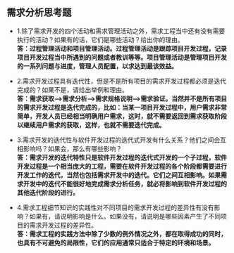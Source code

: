 ## 需求分析思考题 ##
- 1.除了需求开发的四个活动和需求管理活动之外，需求工程当中还有没有需要执行的活动？如果有的话，它们是哪些活动？给出你的理由。  
****答：过程管理活动和项目管理活动。过程管理活动是跟踪项目开发过程，记录项目开发过程当中所遇到的问题或者教训等等。项目管理活动是管理项目开发的一系列问题与进度，管理人员配置，以求达到最该效益。**** 
  
- 2.需求开发过程具有迭代性，但是不是所有项目的需求开发过程都必须是迭代完成的？如果不是，请给出举例和理由。  
****答：需求获取——>需求分析——>需求规格说明——>需求验证。当然并不是所有项目的需求开发过程是迭代完成的，比如：当某一项目开发过程中，用户需求非常简单，开发人员已经相当明确用户需求，这时，就不需要返回到需求获取阶段以继续用户需求的获取，这样，也就不需要迭代完成。**** 

- 3.需求开发的迭代性与软件开发过程的迭代式开发有什么关系？他们之间会互相影响吗？如果会，那么有哪些影响？  
****答：需求开发的迭代特性只是软件开发过程的迭代式开发的一个子过程，软件开发过程是一个相当庞大的工程，需要在软件开发过程的各个阶段都需要进行开发工作的迭代，当然也包括需求开发中的迭代。它们之间互相影响。如果需求开发中的迭代不能很好地完成需求分析任务，就必将影响到软件开发过程的其他迭代阶段的进行。****  
  
- 4.需求工程细节知识的实践性对不同项目的需求开发过程的差异性有没有影响？如果有，请说明影响是什么。如果没有，请说明是哪些因素产生了不同项目的需求开发过程的差异性。  
****答：需求工程的实践方法中除了少数的例外情况之外，都在取得成功的同时，也具有不可避免的局限性，它们的应用通常只适合于特定的环境和场景。****


